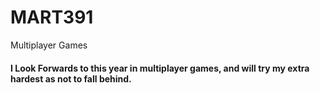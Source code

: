 # MART391
Multiplayer Games
#### I Look Forwards to this year in multiplayer games, and will try my extra hardest as not to fall behind.

